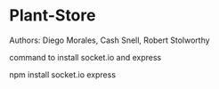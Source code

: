 # Plant-Store
Authors: Diego Morales, Cash Snell, Robert Stolworthy

command to install socket.io and express

npm install socket.io express